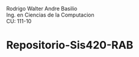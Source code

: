 Rodrigo Walter Andre Basilio  
Ing. en Ciencias de la Computacion  
CU: 111-10  
# Repositorio-Sis420-RAB
